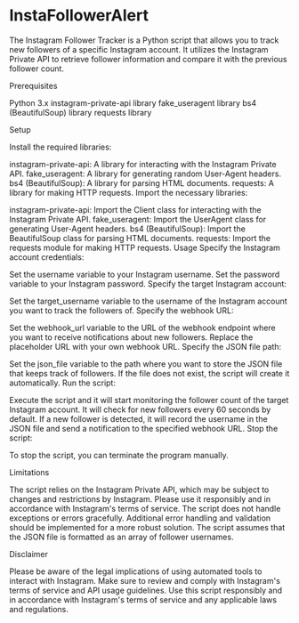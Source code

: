 # InstaFollowerAlert

The Instagram Follower Tracker is a Python script that allows you to track new followers of a specific Instagram account. It utilizes the Instagram Private API to retrieve follower information and compare it with the previous follower count.

Prerequisites


Python 3.x
instagram-private-api library
fake_useragent library
bs4 (BeautifulSoup) library
requests library


Setup


Install the required libraries:

instagram-private-api: A library for interacting with the Instagram Private API.
fake_useragent: A library for generating random User-Agent headers.
bs4 (BeautifulSoup): A library for parsing HTML documents.
requests: A library for making HTTP requests.
Import the necessary libraries:

instagram-private-api: Import the Client class for interacting with the Instagram Private API.
fake_useragent: Import the UserAgent class for generating User-Agent headers.
bs4 (BeautifulSoup): Import the BeautifulSoup class for parsing HTML documents.
requests: Import the requests module for making HTTP requests.
Usage
Specify the Instagram account credentials:

Set the username variable to your Instagram username.
Set the password variable to your Instagram password.
Specify the target Instagram account:

Set the target_username variable to the username of the Instagram account you want to track the followers of.
Specify the webhook URL:

Set the webhook_url variable to the URL of the webhook endpoint where you want to receive notifications about new followers.
Replace the placeholder URL with your own webhook URL.
Specify the JSON file path:

Set the json_file variable to the path where you want to store the JSON file that keeps track of followers.
If the file does not exist, the script will create it automatically.
Run the script:

Execute the script and it will start monitoring the follower count of the target Instagram account.
It will check for new followers every 60 seconds by default.
If a new follower is detected, it will record the username in the JSON file and send a notification to the specified webhook URL.
Stop the script:

To stop the script, you can terminate the program manually.



Limitations


The script relies on the Instagram Private API, which may be subject to changes and restrictions by Instagram. Please use it responsibly and in accordance with Instagram's terms of service.
The script does not handle exceptions or errors gracefully. Additional error handling and validation should be implemented for a more robust solution.
The script assumes that the JSON file is formatted as an array of follower usernames.


Disclaimer


Please be aware of the legal implications of using automated tools to interact with Instagram. Make sure to review and comply with Instagram's terms of service and API usage guidelines.
Use this script responsibly and in accordance with Instagram's terms of service and any applicable laws and regulations.




